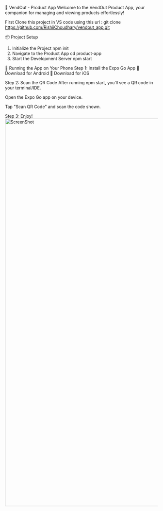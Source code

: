🚀 VendOut - Product App
Welcome to the VendOut Product App, your companion for managing and viewing products effortlessly!

First Clone this project in VS code using this url :
  git clone https://github.com/RishiiChoudhary/vendout_app.git
  
📦 Project Setup
1. Initialize the Project
  npm init
2. Navigate to the Product App
  cd product-app
3. Start the Development Server
  npm start

📱 Running the App on Your Phone
Step 1: Install the Expo Go App
📲 Download for Android
🍏 Download for iOS

Step 2: Scan the QR Code
After running npm start, you’ll see a QR code in your terminal/IDE.

Open the Expo Go app on your device.

Tap "Scan QR Code" and scan the code shown.

Step 3: Enjoy!
<img width="1274" alt="ScreenShot" src="https://github.com/user-attachments/assets/246c8207-0155-490f-97f1-08fa85710bf1" />
